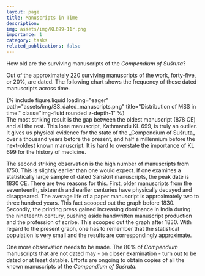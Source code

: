 ```yaml
---
layout: page
title: Manuscripts in Time
description:
img: assets/img/KL699-11r.png
importance: 1
category: tasks
related_publications: false
---
```


How old are the surviving manuscripts of the _Compendium of Suśruta_?

Out of the approximately 220 surviving manuscripts of the work, forty-five, or 20%, are dated. The following chart shows the frequency of these dated manuscripts across time.

<div class="row">
    <div class="col-sm">
{% include figure.liquid loading="eager" path="assets/img/SS_dated_manuscripts.png" title="Distribution of MSS in time." class="img-fluid rounded z-depth-1" %}
    </div>
     <div class="col-sm">
The most striking result is the gap between the oldest manuscript (878 CE) and all the rest.  This lone manuscript, Kathmandu KL 699, is truly an outlier.  It gives us physical evidence for the state of the _Compendium of Suśruta_ over a thousand years before the present, and half a millennium before the next-oldest known manuscript.  It is hard to overstate the importance of KL 699 for the history of medicine.
    </div>
</div>

The second striking observation is the high number of manuscripts from 1750.  This is slightly earlier than one would expect.  If one examines a statistically large sample of dated Sanskrit manuscripts, the peak date is 1830 CE.  There are two reasons for this.  First, older manuscripts from the seventeenth, sixteenth and earlier centuries have physically decayed and disappeared.  The average life of a paper manuscript is approximately two to three hundred years.  This fact scooped out the graph before 1830.  Secondly, the printing press gained increasing dominance in India during the nineteenth century, pushing aside handwritten manuscript production and the profession of scribe.  This scooped out the graph after 1830.  With regard to the present graph, one has to remember that the statistical population is very small and the results are correspondingly approximate. 

One more observation needs to be made.  The 80% of _Compendium_ manuscripts that are not dated may - on closer examination - turn out to be dated or at least datable.  Efforts are ongoing to obtain copies of all the known manuscripts of the _Compendium of Suśruta_.
